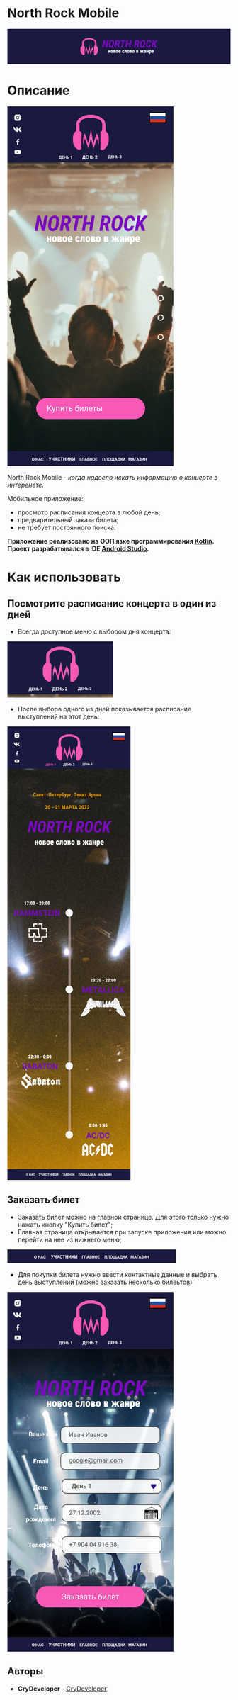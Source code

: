 # North Rock Mobile
![North rock - новое слово в жанре рока](/images/longLogoNorthROck.png)

# Описание
![Главный экран](/images/main_pg.png)

North Rock Mobile - *когда надоело искать информацию о концерте в интеренете.*

Мобильное приложение: 
  - просмотр расписания концерта в любой день;
  - предварительный заказа билета;
  - не требует постоянного поиска.

**Приложение реализовано на ООП язке программирования [Kotlin](https://kotlinlang.org/). Проект разрабатывался в IDE [Android Studio](https://developer.android.com/studio).**

# Как использовать
## Посмотрите расписание концерта в один из дней
- Всегда доступное меню с выбором дня концерта:

![Меню с днями](/images/day_menu.png)

- После выбора одного из дней показывается расписание выступлений на этот день:

![Раписание на 1 день](/images/headline.png)

## Заказать билет
- Заказать билет можно на главной странице. Для этого только нужно нажать кнопку "Купить билет";
- Главная страница открывается при запуске приложения или можно перейти на нее из нижнего меню;

![Нижнее меню](/images/futter.png)

- Для покупки билета нужно ввести контактные данные и выбрать день выступлений (можно заказать несколько билеьтов)

![Заказать билет](/images/buy_ticket.png)

## Авторы

* **CryDeveloper** - [CryDeveloper](https://github.com/CryDeveloper)
